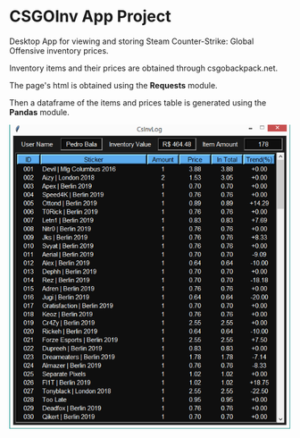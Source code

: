 # CSGOInv App Project
  Desktop App for viewing and storing Steam Counter-Strike: Global Offensive inventory prices.
  
  Inventory items and their prices are obtained through csgobackpack.net.
  
  The page's html is obtained using the <strong>Requests</strong> module.
  
  Then a dataframe of the items and prices table is generated using the <strong>Pandas</strong> module.
  
  <p align="left">
  <img src="img/csgoinv.png">
  </p>

